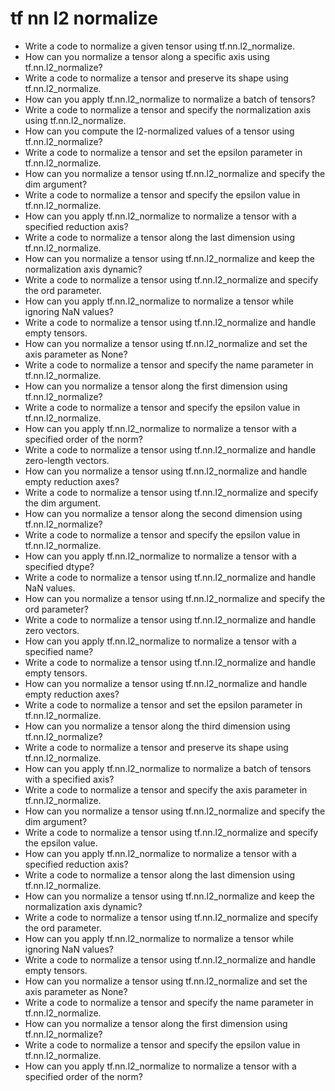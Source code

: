 # tf nn l2 normalize

- Write a code to normalize a given tensor using tf.nn.l2_normalize.
- How can you normalize a tensor along a specific axis using tf.nn.l2_normalize?
- Write a code to normalize a tensor and preserve its shape using tf.nn.l2_normalize.
- How can you apply tf.nn.l2_normalize to normalize a batch of tensors?
- Write a code to normalize a tensor and specify the normalization axis using tf.nn.l2_normalize.
- How can you compute the l2-normalized values of a tensor using tf.nn.l2_normalize?
- Write a code to normalize a tensor and set the epsilon parameter in tf.nn.l2_normalize.
- How can you normalize a tensor using tf.nn.l2_normalize and specify the dim argument?
- Write a code to normalize a tensor and specify the epsilon value in tf.nn.l2_normalize.
- How can you apply tf.nn.l2_normalize to normalize a tensor with a specified reduction axis?
- Write a code to normalize a tensor along the last dimension using tf.nn.l2_normalize.
- How can you normalize a tensor using tf.nn.l2_normalize and keep the normalization axis dynamic?
- Write a code to normalize a tensor using tf.nn.l2_normalize and specify the ord parameter.
- How can you apply tf.nn.l2_normalize to normalize a tensor while ignoring NaN values?
- Write a code to normalize a tensor using tf.nn.l2_normalize and handle empty tensors.
- How can you normalize a tensor using tf.nn.l2_normalize and set the axis parameter as None?
- Write a code to normalize a tensor and specify the name parameter in tf.nn.l2_normalize.
- How can you normalize a tensor along the first dimension using tf.nn.l2_normalize?
- Write a code to normalize a tensor and specify the epsilon value in tf.nn.l2_normalize.
- How can you apply tf.nn.l2_normalize to normalize a tensor with a specified order of the norm?
- Write a code to normalize a tensor using tf.nn.l2_normalize and handle zero-length vectors.
- How can you normalize a tensor using tf.nn.l2_normalize and handle empty reduction axes?
- Write a code to normalize a tensor using tf.nn.l2_normalize and specify the dim argument.
- How can you normalize a tensor along the second dimension using tf.nn.l2_normalize?
- Write a code to normalize a tensor and specify the epsilon value in tf.nn.l2_normalize.
- How can you apply tf.nn.l2_normalize to normalize a tensor with a specified dtype?
- Write a code to normalize a tensor using tf.nn.l2_normalize and handle NaN values.
- How can you normalize a tensor using tf.nn.l2_normalize and specify the ord parameter?
- Write a code to normalize a tensor using tf.nn.l2_normalize and handle zero vectors.
- How can you apply tf.nn.l2_normalize to normalize a tensor with a specified name?
- Write a code to normalize a tensor using tf.nn.l2_normalize and handle empty tensors.
- How can you normalize a tensor using tf.nn.l2_normalize and handle empty reduction axes?
- Write a code to normalize a tensor and set the epsilon parameter in tf.nn.l2_normalize.
- How can you normalize a tensor along the third dimension using tf.nn.l2_normalize?
- Write a code to normalize a tensor and preserve its shape using tf.nn.l2_normalize.
- How can you apply tf.nn.l2_normalize to normalize a batch of tensors with a specified axis?
- Write a code to normalize a tensor and specify the axis parameter in tf.nn.l2_normalize.
- How can you normalize a tensor using tf.nn.l2_normalize and specify the dim argument?
- Write a code to normalize a tensor using tf.nn.l2_normalize and specify the epsilon value.
- How can you apply tf.nn.l2_normalize to normalize a tensor with a specified reduction axis?
- Write a code to normalize a tensor along the last dimension using tf.nn.l2_normalize.
- How can you normalize a tensor using tf.nn.l2_normalize and keep the normalization axis dynamic?
- Write a code to normalize a tensor using tf.nn.l2_normalize and specify the ord parameter.
- How can you apply tf.nn.l2_normalize to normalize a tensor while ignoring NaN values?
- Write a code to normalize a tensor using tf.nn.l2_normalize and handle empty tensors.
- How can you normalize a tensor using tf.nn.l2_normalize and set the axis parameter as None?
- Write a code to normalize a tensor and specify the name parameter in tf.nn.l2_normalize.
- How can you normalize a tensor along the first dimension using tf.nn.l2_normalize?
- Write a code to normalize a tensor and specify the epsilon value in tf.nn.l2_normalize.
- How can you apply tf.nn.l2_normalize to normalize a tensor with a specified order of the norm?